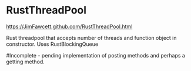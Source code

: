 # RustThreadPool

https://JimFawcett.github.com/RustThreadPool.html

Rust threadpool that accepts number of threads and function object in constructor.  Uses RustBlockingQueue

#Incomplete - pending implementation of posting methods and perhaps a getting method.
